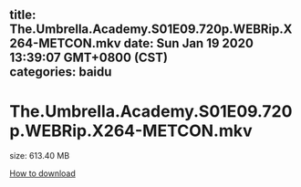 
title: The.Umbrella.Academy.S01E09.720p.WEBRip.X264-METCON.mkv
date: Sun Jan 19 2020 13:39:07 GMT+0800 (CST)    
categories: baidu
---

# The.Umbrella.Academy.S01E09.720p.WEBRip.X264-METCON.mkv
size: 613.40 MB
 
 

[How to download](https://bpcam.bemobtrk.com/go/2ceec3aa-1ca2-46d6-b9ff-aaa5c184517c?jno=5164)